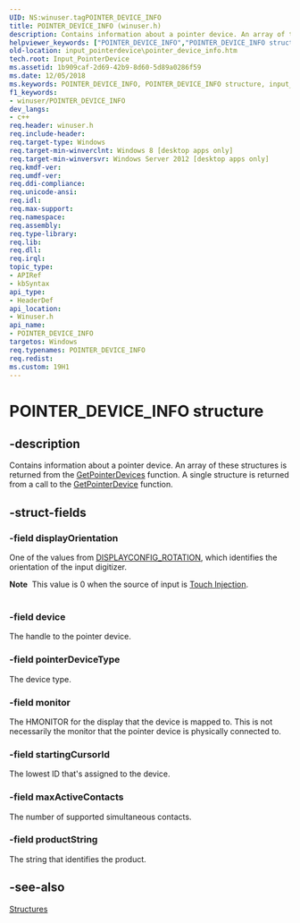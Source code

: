 ```yaml
---
UID: NS:winuser.tagPOINTER_DEVICE_INFO
title: POINTER_DEVICE_INFO (winuser.h)
description: Contains information about a pointer device. An array of these structures is returned from the GetPointerDevices function. A single structure is returned from a call to the GetPointerDevice function.
helpviewer_keywords: ["POINTER_DEVICE_INFO","POINTER_DEVICE_INFO structure","input_pointerdevice.pointer_device_info","tagPOINTER_DEVICE_INFO","unifiedinputstack.pointer_device_info","winuser/POINTER_DEVICE_INFO"]
old-location: input_pointerdevice\pointer_device_info.htm
tech.root: Input_PointerDevice
ms.assetid: 1b909caf-2d69-42b9-8d60-5d89a0286f59
ms.date: 12/05/2018
ms.keywords: POINTER_DEVICE_INFO, POINTER_DEVICE_INFO structure, input_pointerdevice.pointer_device_info, tagPOINTER_DEVICE_INFO, unifiedinputstack.pointer_device_info, winuser/POINTER_DEVICE_INFO
f1_keywords:
- winuser/POINTER_DEVICE_INFO
dev_langs:
- c++
req.header: winuser.h
req.include-header: 
req.target-type: Windows
req.target-min-winverclnt: Windows 8 [desktop apps only]
req.target-min-winversvr: Windows Server 2012 [desktop apps only]
req.kmdf-ver: 
req.umdf-ver: 
req.ddi-compliance: 
req.unicode-ansi: 
req.idl: 
req.max-support: 
req.namespace: 
req.assembly: 
req.type-library: 
req.lib: 
req.dll: 
req.irql: 
topic_type:
- APIRef
- kbSyntax
api_type:
- HeaderDef
api_location:
- Winuser.h
api_name:
- POINTER_DEVICE_INFO
targetos: Windows
req.typenames: POINTER_DEVICE_INFO
req.redist: 
ms.custom: 19H1
---
```


# POINTER_DEVICE_INFO structure


## -description


Contains information about a pointer device. An array of these structures is returned  from the <a href="https://docs.microsoft.com/windows/desktop/api/winuser/nf-winuser-getpointerdevices">GetPointerDevices</a> function. A single structure is returned from a call to the <a href="https://docs.microsoft.com/windows/desktop/api/winuser/nf-winuser-getpointerdevice">GetPointerDevice</a> function. 


## -struct-fields




### -field displayOrientation

 One of the values from <a href="https://docs.microsoft.com/windows/desktop/api/wingdi/ne-wingdi-displayconfig_rotation">DISPLAYCONFIG_ROTATION</a>, which identifies the orientation of the input digitizer.

<div class="alert"><b>Note</b>  This value is 0 when the source of input is <a href="https://docs.microsoft.com/previous-versions/windows/desktop/input_touchinjection/touch-injection-portal">Touch Injection</a>.</div>
<div> </div>

### -field device

The handle to the pointer device.


### -field pointerDeviceType

The device type.


### -field monitor

The HMONITOR for the display that the device is mapped to. This is not necessarily the monitor that the pointer device is physically connected to.


### -field startingCursorId

The lowest ID that's assigned to the device.


### -field maxActiveContacts

The number of supported simultaneous contacts.


### -field productString

The string that identifies the product.


## -see-also




<a href="https://docs.microsoft.com/previous-versions/windows/desktop/input_pointerdevice/structures">Structures</a>
 

 


